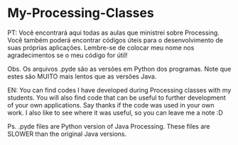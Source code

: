 # My-Processing-Classes

PT:
Você encontrará aqui todas as aulas que ministrei sobre Processing.
Você também poderá encontrar códigos úteis para o desenvolvimento de suas próprias aplicações.
Lembre-se de colocar meu nome nos agradecimentos se o meu código for útil!

Obs. Os arquivos .pyde são as versões em Python dos programas. Note que estes são MUITO mais lentos que as versões Java.

EN:
You can find codes I have developed during Processing classes with my students.
You will also find code that can be useful to further development of your own applications.
Say thanks if the code was used in your own work. I also like to see where it was useful, so you can leave me a note :D

Ps. .pyde files are Python version of Java Processing. These files are SLOWER than the original Java versions.


